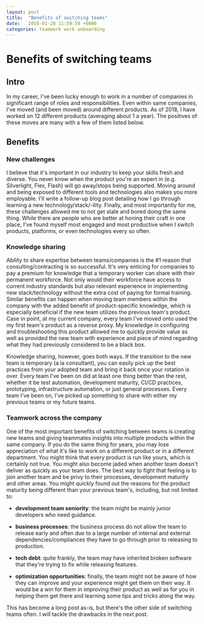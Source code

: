 ```yaml
---
layout: post
title:  "Benefits of switching teams"
date:   2018-01-28 11:59:59 +0000
categories: teamwork work onboarding
---
```

# Benefits of switching teams

## Intro

In my career, I've been lucky enough to work in a number of companies in significant range of roles and responsibilities.  Even within same companies, I've moved (and been moved) around different products.  As of 2018, I have worked on 12 different products (averaging about 1 a year).  The positives of these moves are many with a few of them listed below.

## Benefits

### New challenges

I believe that it's important in our industry to keep your skills fresh and diverse.  You never know when the product you're an expert in (e.g. Silverlight, Flex, Flash) will go away/stops being supported.  Moving around and being exposed to different tools and technologies also makes you more employable.  I'll write a follow-up blog post detailing how I go through learning a new technology/stack/-ility.  Finally, and most importantly for me, these challenges allowed me to not get stale and bored doing the same thing.  While there are people who are better at honing their craft in one place, I've found myself most engaged and most productive when I switch products, platforms, or even technologies every so often.

### Knowledge sharing

Ability to share expertise between teams/companies is the #1 reason that consulting/contracting is so successful.  It's very enticing for companies to pay a premium for knowledge that a temporary worker can share with their permanent workforce.  Not only would their workforce have access to current industry standards but also relevant experience in implementing new stack/technology without the extra cost of paying for formal training.  Similar benefits can happen when moving team members within the company with the added benefit of product-specific knowledge, which is especially beneficial if the new team utilizes the previous team's product.  Case in point, at my current company, every team I've moved onto used the my first team's product as a reverse proxy.  My knowledge in configuring and troubleshooting this product allowed me to quickly provide value as well as provided the new team with experience and piece of mind regarding what they had previously considered to be a black box.

Knowledge sharing, however, goes both ways.  If the transition to the new team is temporary (a la consultant), you can easily pick up the best practices from your adopted team and bring it back once your rotation is over.  Every team I've been on did at least one thing better than the rest, whether it be test automation, development maturity, CI/CD practices, prototyping, infrastructure automation, or just general processes.  Every team I've been on, I've picked up something to share with either my previous teams or my future teams.

### Teamwork across the company

One of the most important benefits of switching between teams is creating new teams and giving teammates insights into multiple products within the same company.  If you do the same thing for years, you may lose appreciation of what it's like to work on a different product or in a different department.  You might think that every product is run like yours, which is certainly not true.  You might also become jaded when another team doesn't deliver as quickly as your team does.  The best way to fight that feeling is to join another team and be privy to their processes, development maturity and other areas.  You might quickly found out the reasons for the product maturity being different than your previous team's, including, but not limited to:

* **development team seniority**: the team might be mainly junior developers who need guidance.

* **business processes**: the business process do not allow the team to release early and often due to a large number of internal and external dependencies/compliances they have to go through prior to releasing to production.

* **tech debt**: quite frankly, the team may have inherited broken software that they're trying to fix while releasing features.

* **optimization opportunities**: finally, the team might not be aware of how they can improve and your experience might get them on their way.  It would be a win for them in improving their product as well as for you in helping them get there and learning some tips and tricks along the way.

This has become a long post as-is, but there's the other side of switching teams often.  I will tackle the drawbacks in the next post.